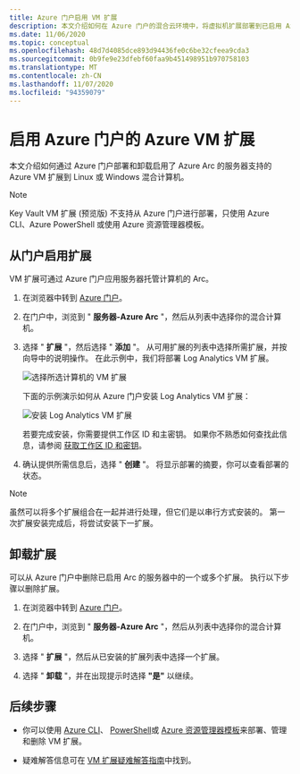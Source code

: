 ```yaml
---
title: Azure 门户启用 VM 扩展
description: 本文介绍如何在 Azure 门户的混合云环境中，将虚拟机扩展部署到已启用 Azure Arc 的服务器。
ms.date: 11/06/2020
ms.topic: conceptual
ms.openlocfilehash: 48d7d4085dce893d94436fe0c6be32cfeea9cda3
ms.sourcegitcommit: 0b9fe9e23dfebf60faa9b451498951b970758103
ms.translationtype: MT
ms.contentlocale: zh-CN
ms.lasthandoff: 11/07/2020
ms.locfileid: "94359079"
---
```

# <a name="enable-azure-vm-extensions-from-the-azure-portal"></a>启用 Azure 门户的 Azure VM 扩展

本文介绍如何通过 Azure 门户部署和卸载启用了 Azure Arc 的服务器支持的 Azure VM 扩展到 Linux 或 Windows 混合计算机。

> [!NOTE]
> Key Vault VM 扩展 (预览版) 不支持从 Azure 门户进行部署，只使用 Azure CLI、Azure PowerShell 或使用 Azure 资源管理器模板。

## <a name="enable-extensions-from-the-portal"></a>从门户启用扩展

VM 扩展可通过 Azure 门户应用服务器托管计算机的 Arc。

1. 在浏览器中转到 [Azure 门户](https://portal.azure.com)。

2. 在门户中，浏览到 " **服务器-Azure Arc** "，然后从列表中选择你的混合计算机。

3. 选择 " **扩展** "，然后选择 " **添加** "。 从可用扩展的列表中选择所需扩展，并按向导中的说明操作。 在此示例中，我们将部署 Log Analytics VM 扩展。

    ![选择所选计算机的 VM 扩展](./media/manage-vm-extensions/add-vm-extensions.png)

    下面的示例演示如何从 Azure 门户安装 Log Analytics VM 扩展：

    ![安装 Log Analytics VM 扩展](./media/manage-vm-extensions/mma-extension-config.png)

    若要完成安装，你需要提供工作区 ID 和主密钥。 如果你不熟悉如何查找此信息，请参阅 [获取工作区 ID 和密钥](../../azure-monitor/platform/log-analytics-agent.md#workspace-id-and-key)。

4. 确认提供所需信息后，选择 " **创建** "。 将显示部署的摘要，你可以查看部署的状态。

>[!NOTE]
>虽然可以将多个扩展组合在一起并进行处理，但它们是以串行方式安装的。 第一次扩展安装完成后，将尝试安装下一扩展。

## <a name="uninstall-extension"></a>卸载扩展

可以从 Azure 门户中删除已启用 Arc 的服务器中的一个或多个扩展。 执行以下步骤以删除扩展。

1. 在浏览器中转到 [Azure 门户](https://portal.azure.com)。

2. 在门户中，浏览到 " **服务器-Azure Arc** "，然后从列表中选择你的混合计算机。

3. 选择 " **扩展** "，然后从已安装的扩展列表中选择一个扩展。

4. 选择 " **卸载** "，并在出现提示时选择 **"是"** 以继续。

## <a name="next-steps"></a>后续步骤

- 你可以使用 [Azure CLI](manage-vm-extensions-cli.md)、 [PowerShell](manage-vm-extensions-powershell.md)或 [Azure 资源管理器模板](manage-vm-extensions-template.md)来部署、管理和删除 VM 扩展。

- 疑难解答信息可在 [VM 扩展疑难解答指南](troubleshoot-vm-extensions.md)中找到。